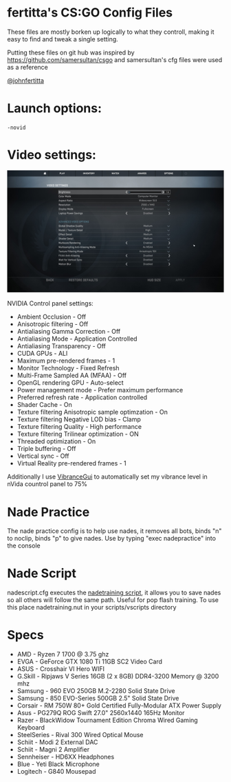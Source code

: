 # fertitta's CS:GO Config Files

These files are mostly borken up logically to what they controll, making it easy to find and tweak a single setting.

Putting these files on git hub was inspired by https://github.com/samersultan/csgo and samersultan's cfg files were used as a reference

[@johnfertitta](https://twitter.com/johnfertitta)

# Launch options: #

```
-novid
```

# Video settings: #

![Screen shot of video settings](/video_settings.jpg?raw=true)

NVIDIA Control panel settings:

 * Ambient Occlusion - Off
 * Anisotropic filtering - Off
 * Antialiasing Gamma Correction - Off
 * Antialiasing Mode - Application Controlled
 * Antialiasing Transparency - Off
 * CUDA GPUs - ALl
 * Maximum pre-rendered frames - 1
 * Monitor Technology - Fixed Refresh
 * Multi-Frame Sampled AA (MFAA) - Off
 * OpenGL rendering GPU - Auto-select
 * Power management mode - Prefer maximum performance
 * Preferred refresh rate - Application controlled
 * Shader Cache - On
 * Texture filtering Anisotropic sample optimzation - On
 * Texture filtering Negative LOD bias - Clamp
 * Texture filtering Quality - High performance
 * Texture filtering Trilinear optimization - ON
 * Threaded optimization - On
 * Triple buffering - Off
 * Vertical sync - Off
 * Virtual Reality pre-rendered frames - 1

Additionally I use [VibranceGui](https://vibrancegui.com/) to automatically set my vibrance level in nVida countrol panel to 75%

# Nade Practice #

The nade practice config is to help use nades, it removes all bots, binds "n" to noclip, binds "p" to give nades. Use by typing "exec nadepractice" into the console

# Nade Script

nadescript.cfg executes the [nadetraining script](https://github.com/s-ol/csgo-vscripts), it allows you to save nades so all others will follow the same path. Useful for pop flash training. 
To use this place nadetraining.nut in your scripts/vscripts directory

# Specs #

* AMD - Ryzen 7 1700 @ 3.75 ghz
* EVGA - GeForce GTX 1080 Ti 11GB SC2 Video Card
* ASUS - Crosshair VI Hero WIFI
* G.Skill - Ripjaws V Series 16GB (2 x 8GB) DDR4-3200 Memory @ 3200 mhz
* Samsung - 960 EVO 250GB M.2-2280 Solid State Drive
* Samsung - 850 EVO-Series 500GB 2.5" Solid State Drive
* Corsair - RM 750W 80+ Gold Certified Fully-Modular ATX Power Supply
* Asus - PG279Q ROG Swift 27.0" 2560x1440 165Hz Monitor
* Razer - BlackWidow Tournament Edition Chroma Wired Gaming Keyboard
* SteelSeries - Rival 300 Wired Optical Mouse
* Schiit - Modi 2 External DAC
* Schiit - Magni 2 Amplifier
* Sennheiser - HD6XX Headphones
* Blue - Yeti Black Microphone
* Logitech - G840 Mousepad
